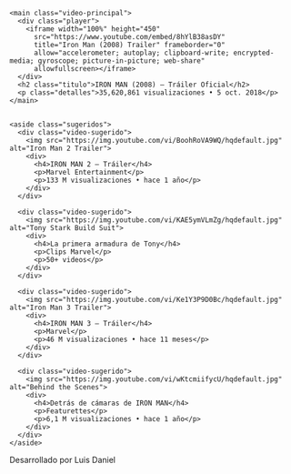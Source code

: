 <html lang="es">
<head>
<meta charset="utf-8" />
<meta name="viewport" content="width=device-width, initial-scale=1" />
<title>Mi Página</title>
<link rel="stylesheet" href="estilos.css">
</head>
<body>
  <div class="container">
    
    <main class="video-principal">
      <div class="player">
        <iframe width="100%" height="450" 
          src="https://www.youtube.com/embed/8hYlB38asDY"
          title="Iron Man (2008) Trailer" frameborder="0"
          allow="accelerometer; autoplay; clipboard-write; encrypted-media; gyroscope; picture-in-picture; web-share"
          allowfullscreen></iframe>
      </div>
      <h2 class="titulo">IRON MAN (2008) — Tráiler Oficial</h2>
      <p class="detalles">35,620,861 visualizaciones • 5 oct. 2018</p>
    </main>


    <aside class="sugeridos">
      <div class="video-sugerido">
        <img src="https://img.youtube.com/vi/BoohRoVA9WQ/hqdefault.jpg" alt="Iron Man 2 Trailer">
        <div>
          <h4>IRON MAN 2 — Tráiler</h4>
          <p>Marvel Entertainment</p>
          <p>133 M visualizaciones • hace 1 año</p>
        </div>
      </div>

      <div class="video-sugerido">
        <img src="https://img.youtube.com/vi/KAE5ymVLmZg/hqdefault.jpg" alt="Tony Stark Build Suit">
        <div>
          <h4>La primera armadura de Tony</h4>
          <p>Clips Marvel</p>
          <p>50+ videos</p>
        </div>
      </div>

      <div class="video-sugerido">
        <img src="https://img.youtube.com/vi/Ke1Y3P9D0Bc/hqdefault.jpg" alt="Iron Man 3 Trailer">
        <div>
          <h4>IRON MAN 3 — Tráiler</h4>
          <p>Marvel</p>
          <p>46 M visualizaciones • hace 11 meses</p>
        </div>
      </div>

      <div class="video-sugerido">
        <img src="https://img.youtube.com/vi/wKtcmiifycU/hqdefault.jpg" alt="Behind the Scenes">
        <div>
          <h4>Detrás de cámaras de IRON MAN</h4>
          <p>Featurettes</p>
          <p>6,1 M visualizaciones • hace 1 año</p>
        </div>
      </div>
    </aside>
  </div>
    <footer>
    <p>Desarrollado por Luis Daniel</p>
  </footer>
</body>
</html>
